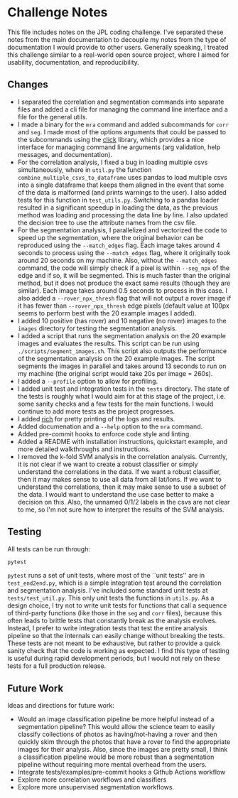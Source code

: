 # Challenge Notes
This file includes notes on the JPL coding challenge. I've separated these notes from the main documentation to decouple my notes from the type of documentation I would provide to other users. Generally speaking, I treated this challenge similar to a real-world open source project, where I aimed for usability, documentation, and reproducibility. 

## Changes
* I separated the correlation and segmentation commands into separate files and added a cli file for managing the command line interface and a file for the general utils.
* I made a binary for the `mra` command and added subcommands for `corr` and `seg`. I made most of the options arguments that could be passed to the subcommands using the [click](https://pypi.org/project/click/) library, which provides a nice interface for managing command line arguments (arg validation, help messages, and documentation).
* For the correlation analysis, I fixed a bug in loading multiple csvs simultaneously, where in `util.py` the function `combine_multiple_csvs_to_dataframe` uses pandas to load multiple csvs into a single dataframe that keeps them aligned in the event that some of the data is malformed (and prints warnings to the user). I also added tests for this function in `test_utils.py`. Switching to a pandas loader resulted in a significant speedup in loading the data, as the previous method was loading and processing the data line by line. I also updated the decision tree to use the attribute names from the csv file.
* For the segmentation analysis, I parallelized and vectorized the code to speed up the segmentation, where the original behavior can be reproduced using the `--match_edges` flag. Each image takes around 4 seconds to process using the `--match_edges` flag, where it originally took around 20 seconds on my machine. Also, without the `--match_edges` command, the code will simply check if a pixel is within `--seg_npx` of the edge and if so, it will be segmented. This is much faster than the original method, but it does not produce the exact same results (though they are similar). Each image takes around 0.5 seconds to process in this case. I also added a `--rover_npx_thresh` flag that will not output a rover image if it has fewer than `--rover_npx_thresh` edge pixels (default value at 100px seems to perform best with the 20 example images I added).
* I added 10 positive (has rover) and 10 negative (no rover) images to the `images` directory for testing the segmentation analysis.
* I added a script that runs the segmentation analysis on the 20 example images and evaluates the results. This script can be run using `./scripts/segment_images.sh`. This script also outputs the performance of the segmentation analysis on the 20 example images. The script segments the images in parallel and takes around 13 seconds to run on my machine (the original script would take 20s per image = 260s).
* I added a `--profile` option to allow for profiling.
* I added unit test and integration tests in the `tests` directory. The state of the tests is roughly what I would aim for at this stage of the project, i.e. some sanity checks and a few tests for the main functions. I would continue to add more tests as the project progresses.
* I added [rich](https://pypi.org/project/rich/) for pretty printing of the logs and results.
* Added documenation and a `--help` option to the `mra` command.
* Added pre-commit hooks to enforce code style and linting.
* Added a README with installation instructions, quickstart example, and more detailed walkthroughs and instructions.
* I removed the k-fold SVM analysis in the correlation analysis. Currently, it is not clear if we want to create a robust classifier or simply understand the correlations in the data. If we want a robust classifier, then it may makes sense to use all data from all lat/lons. If we want to understand the correlations, then it may make sense to use a subset of the data. I would want to understand the use case better to make a decision on this. Also, the unnamed 0/1/2 labels in the csvs are not clear to me, so I'm not sure how to interpret the results of the SVM analysis.


## Testing
All tests can be run through:
```bash
pytest
```

`pytest` runs a set of unit tests, where most of the ``unit tests'' are in `test_end2end.py`, which is a simple integration test around the correlation and segmentation analysis. I've included some standard unit tests at `tests/test_util.py`. This only unit tests the functions in `utils.py`. As a design choice, I try not to write unit tests for functions that call a sequence of third-party functions (like those in the `seg` and `corr` files), because this often leads to brittle tests that constantly break as the analysis evolves. Instead, I prefer to write integration tests that test the entire analysis pipeline so that the internals can easily change without breaking the tests. These tests are not meant to be exhaustive, but rather to provide a quick sanity check that the code is working as expected. I find this type of testing is useful during rapid development periods, but I would not rely on these tests for a full production release.



## Future Work
Ideas and directions for future work:

* Would an image classification pipeline be more helpful instead of a segmentation pipeline? This would allow the science team to easily classify collections of photos as having/not-having a rover and then quickly skim through the photos that have a rover to find the appropriate images for their analysis. Also, since the images are pretty small, I think a classification pipeline would be more robust than a segmentation pipeline without requiring more mental overhead from the users.
* Integrate tests/examples/pre-commit hooks a Github Actions workflow
* Explore more correlation workflows and classifiers
* Explore more unsupervised segmentation workflows.
